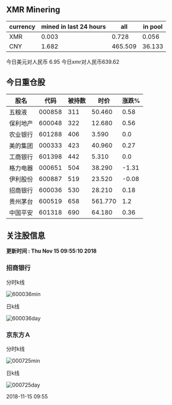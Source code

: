 ## XMR Minering

|currency|mined in last 24 hours|all|in pool|
|---|---|---|---|
|XMR|0.003|0.728|0.056|
|CNY|1.682|465.509|36.133|

今日美元对人民币 6.95	今日xmr对人民币639.62


## 今日重仓股 

|股名|代码|被持数|时价|涨跌%|
|---|---|---|---|---|
|五粮液|000858|311|50.460|0.58|
|保利地产|600048|322|12.680|0.56|
|农业银行|601288|406|3.590|0.0|
|美的集团|000333|423|40.960|0.27|
|工商银行|601398|442|5.310|0.0|
|格力电器|000651|504|38.290|-1.31|
|伊利股份|600887|519|23.520|-0.08|
|招商银行|600036|530|28.210|0.18|
|贵州茅台|600519|658|561.770|1.2|
|中国平安|601318|690|64.180|0.36|

## 关注股信息
**更新时间 : Thu Nov 15 09:55:10 2018**
### 招商银行 
分时k线

![600036min](http://image.sinajs.cn/newchart/min/n/sh600036.gif)

日k线

![600036day](http://image.sinajs.cn/newchart/daily/n/sh600036.gif)

### 京东方Ａ 
分时k线

![000725min](http://image.sinajs.cn/newchart/min/n/sz000725.gif)

日k线

![000725day](http://image.sinajs.cn/newchart/daily/n/sz000725.gif)

2018-11-15 09:55